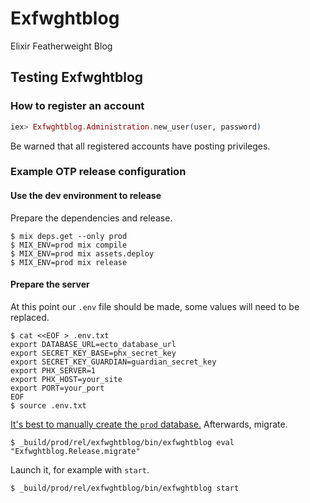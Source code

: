 # Exfwghtblog

Elixir Featherweight Blog

## Testing Exfwghtblog

### How to register an account

```elixir
iex> Exfwghtblog.Administration.new_user(user, password)
```

Be warned that all registered accounts have posting privileges.

### Example OTP release configuration

#### Use the dev environment to release

Prepare the dependencies and release.

```shell
$ mix deps.get --only prod
$ MIX_ENV=prod mix compile
$ MIX_ENV=prod mix assets.deploy
$ MIX_ENV=prod mix release
```

#### Prepare the server

At this point our `.env` file should be made, some values will need to be replaced.

```shell
$ cat <<EOF > .env.txt
export DATABASE_URL=ecto_database_url
export SECRET_KEY_BASE=phx_secret_key
export SECRET_KEY_GUARDIAN=guardian_secret_key
export PHX_SERVER=1
export PHX_HOST=your_site
export PORT=your_port
EOF
$ source .env.txt
```

[It's best to manually create the `prod` database.](https://elixirforum.com/t/how-to-create-database-on-release/28443/2) Afterwards, migrate.

```shell
$ _build/prod/rel/exfwghtblog/bin/exfwghtblog eval "Exfwghtblog.Release.migrate"
```

Launch it, for example with `start`.

```shell
$ _build/prod/rel/exfwghtblog/bin/exfwghtblog start
```




